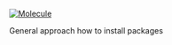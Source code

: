 [![Molecule](https://github.com/truestory1/ansible-role-packageinstall/actions/workflows/molecule.yml/badge.svg)](https://github.com/truestory1/ansible-role-packageinstall/actions/workflows/molecule.yml)

General approach how to install packages
